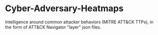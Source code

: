 # Cyber-Adversary-Heatmaps
Intelligence around common attacker behaviors (MITRE ATT&amp;CK TTPs), in the form of ATT&amp;CK Navigator "layer" json files.
